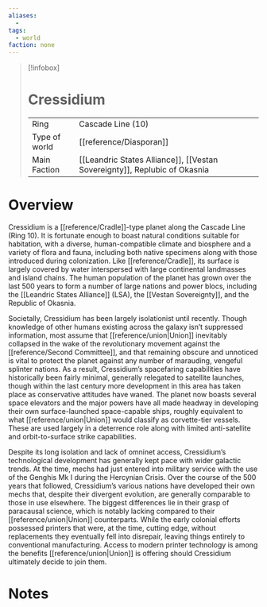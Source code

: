 ```yaml
---
aliases:
  -
tags:
  - world
faction: none
---
```

> [!infobox] 
> # Cressidium
> | | |
> | ---- | ---- |
> | Ring | Cascade Line (10) |
> | Type of world | [[reference/Diasporan]] |
> | Main Faction | [[Leandric States Alliance]], [[Vestan Sovereignty]], Replubic of Okasnia |


# Overview
Cressidium is a [[reference/Cradle]]-type planet along the Cascade Line (Ring 10). It is fortunate enough to boast natural conditions suitable for habitation, with a diverse, human-compatible climate and biosphere and a variety of flora and fauna, including both native specimens along with those introduced during colonization. Like [[reference/Cradle]], its surface is largely covered by water interspersed with large continental landmasses and island chains. The human population of the planet has grown over the last 500 years to form a number of large nations and power blocs, including the [[Leandric States Alliance]] (LSA), the [[Vestan Sovereignty]], and the Republic of Okasnia.

Societally, Cressidium has been largely isolationist until recently. Though knowledge of other humans existing across the galaxy isn’t suppressed information, most assume that [[reference/union|Union]] inevitably collapsed in the wake of the revolutionary movement against the [[reference/Second Committee]], and that remaining obscure and unnoticed is vital to protect the planet against any number of marauding, vengeful splinter nations. As a result, Cressidium’s spacefaring capabilities have historically been fairly minimal, generally relegated to satellite launches, though within the last century more development in this area has taken place as conservative attitudes have waned. The planet now boasts several space elevators and the major powers have all made headway in developing their own surface-launched space-capable ships, roughly equivalent to what [[reference/union|Union]] would classify as corvette-tier vessels. These are used largely in a deterrence role along with limited anti-satellite and orbit-to-surface strike capabilities.

Despite its long isolation and lack of omninet access, Cressidium’s technological development has generally kept pace with wider galactic trends. At the time, mechs had just entered into military service with the use of the Genghis Mk I during the Hercynian Crisis. Over the course of the 500 years that followed, Cressidium’s various nations have developed their own mechs that, despite their divergent evolution, are generally comparable to those in use elsewhere. The biggest differences lie in their grasp of paracausal science, which is notably lacking compared to their [[reference/union|Union]] counterparts. While the early colonial efforts possessed printers that were, at the time, cutting edge, without replacements they eventually fell into disrepair, leaving things entirely to conventional manufacturing. Access to modern printer technology is among the benefits [[reference/union|Union]] is offering should Cressidium ultimately decide to join them.
# Notes